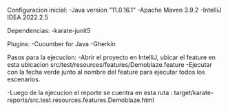 Configuracion inicial:
-Java version "11.0.16.1"
-Apache Maven 3.9.2
-IntelliJ IDEA 2022.2.5

Dependencias:
-karate-junit5

Plugins:
-Cucumber for Java
-Gherkin


Pasos para la ejecucion:
    -Abrir el proyecto en IntelliJ, ubicar el feature en esta ubicacion src/test/resources/features/Demoblaze.feature
    -Ejecutar con la fecha verde junto al nombre del feature para ejecutar todos los escenarios.

-Luego de la ejecucion el reporte se cuentra en esta ruta :
target/karate-reports/src.test.resources.features.Demoblaze.html

